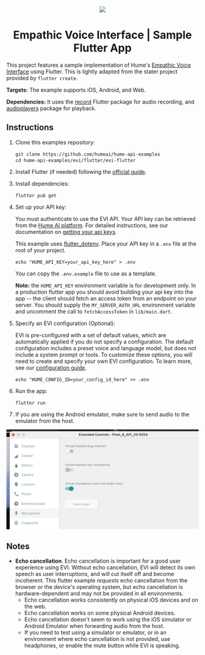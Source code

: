 <div align="center">
  <img src="https://storage.googleapis.com/hume-public-logos/hume/hume-banner.png">
  <h1>Empathic Voice Interface | Sample Flutter App</h1>
</div>

This project features a sample implementation of Hume's [Empathic Voice Interface](https://dev.hume.ai/docs/empathic-voice-interface-evi/overview) using Flutter. This is lightly adapted from the stater project provided by `flutter create`.

**Targets:** The example supports iOS, Android, and Web. 

**Dependencies:** It uses the [record](https://pub.dev/packages/record) Flutter package for audio recording, and [audioplayers](https://pub.dev/packages/audioplayers) package for playback. 

## Instructions

1. Clone this examples repository:

    ```shell
    git clone https://github.com/humeai/hume-api-examples
    cd hume-api-examples/evi/flutter/evi-flutter
    ```

2. Install Flutter (if needed) following the [official guide](https://docs.flutter.dev/get-started/install).

3. Install dependencies:
    ```shell
    flutter pub get
    ```

4. Set up your API key:

    You must authenticate to use the EVI API. Your API key can be retrieved from the [Hume AI platform](https://platform.hume.ai/settings/keys). For detailed instructions, see our documentation on [getting your api keys](https://dev.hume.ai/docs/introduction/api-key).
  
    This example uses [flutter_dotenv](https://pub.dev/packages/flutter_dotenv). Place your API key in a `.env` file at the root of your project.

    ```shell
    echo "HUME_API_KEY=your_api_key_here" > .env
    ```
  
    You can copy the `.env.example` file to use as a template.

    **Note:** the `HUME_API_KEY` environment variable is for development only. In a production flutter app you should avoid building your api key into the app -- the client should fetch an access token from an endpoint on your server. You should supply the `MY_SERVER_AUTH_URL` environment variable and uncomment the call to `fetchAccessToken` in `lib/main.dart`.

5. Specify an EVI configuration (Optional):

    EVI is pre-configured with a set of default values, which are automatically applied if you do not specify a configuration. The default configuration includes a preset voice and language model, but does not include a system prompt or tools. To customize these options, you will need to create and specify your own EVI configuration. To learn more, see our [configuration guide](https://dev.hume.ai/docs/empathic-voice-interface-evi/configuration/build-a-configuration).

    ```shell
    echo "HUME_CONFIG_ID=your_config_id_here" >> .env
    ```

6. Run the app:
    ```shell
    flutter run
    ```

7. If you are using the Android emulator, make sure to send audio to the emulator from the host.

![](host-audio-screenshot.png)

## Notes

* **Echo cancellation**. Echo cancellation is important for a good user experience using EVI. Without echo cancellation, EVI will detect its own speech as user interruptions, and will cut itself off and become incoherent. This flutter example *requests* echo cancellation from the browser or the device's operating system, but echo cancellation is hardware-dependent and may not be provided in all environments.
  * Echo cancellation works consistently on physical iOS devices and on the web.
  * Echo cancellation works on some physical Android devices.
  * Echo cancellation doesn't seem to work using the iOS simulator or Android Emulator when forwarding audio from the host.
  * If you need to test using a simulator or emulator, or in an environment where echo cancellation is not provided, use headphones, or enable the mute button while EVI is speaking.
